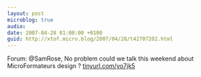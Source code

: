 ```yaml
---
layout: post
microblog: true
audio: 
date: 2007-04-28 01:00:00 +0100
guid: http://xtof.micro.blog/2007/04/28/t42707202.html
---
```

Forum: @SamRose, No problem could we talk this weekend about MicroFormateurs design ? [tinyurl.com/yo7jk5](http://tinyurl.com/yo7jk5)
